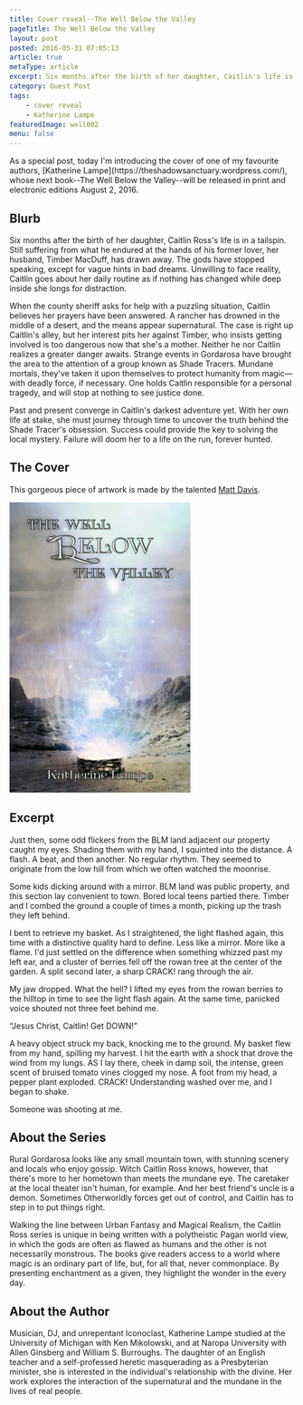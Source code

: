 ```yaml
---
title: Cover reveal--The Well Below the Valley
pageTitle: The Well Below the Valley
layout: post
posted: 2016-05-31 07:05:13
article: true
metaType: article
excerpt: Six months after the birth of her daughter, Caitlin's life is in a tailspin. Both her husband and the gods have drawn away from her. She longs for distraction.
category: Guest Post
tags:
    - cover reveal
    - Katherine Lampe
featuredImage: well002
menu: false
---
```


<p class="c-lead c-lead--ornamented"><span class="c-lead__opening">As a special post, today I'm introducing the cover</span> of one of my favourite authors, [Katherine Lampe](https://theshadowsanctuary.wordpress.com/), whose next book--The Well Below the Valley--will be released in print and electronic editions August 2, 2016.</p>

## Blurb

Six months after the birth of her daughter, Caitlin Ross's life is in a tailspin. Still suffering from what he endured at the hands of his former lover, her husband, Timber MacDuff, has drawn away. The gods have stopped speaking, except for vague hints in bad dreams. Unwilling to face reality, Caitlin goes about her daily routine as if nothing has changed while deep inside she longs for distraction.

When the county sheriff asks for help with a puzzling situation, Caitlin believes her prayers have been answered. A rancher has drowned in the middle of a desert, and the means appear supernatural. The case is right up Caitlin's alley, but her interest pits her against Timber, who insists getting involved is too dangerous now that she's a mother. Neither he nor Caitlin realizes a greater danger awaits. Strange events in Gordarosa have brought the area to the attention of a group known as Shade Tracers. Mundane mortals, they've taken it upon themselves to protect humanity from magic—with deadly force, if necessary. One holds Caitlin responsible for a personal tragedy, and will stop at nothing to see justice done.

Past and present converge in Caitlin's darkest adventure yet. With her own life at stake, she must journey through time to uncover the truth behind the Shade Tracer's obsession. Success could provide the key to solving the local mystery. Failure will doom her to a life on the run, forever hunted.

## The Cover

This gorgeous piece of artwork is made by the talented [Matt Davis](https://twitter.com/GreyDevil13).

<a href="/assets/images/covers/640w/well002.jpg" data-rel="thumbnail">
    <img alt="A desert valley with a well that's spraying colours" src="/assets/images/covers/320w/well002.jpg" width="320" height="512">
</a>

## Excerpt

Just then, some odd flickers from the BLM land adjacent our property caught my eyes. Shading them with my hand, I squinted into the distance. A flash. A beat, and then another. No regular rhythm. They seemed to originate from the low hill from which we often watched the moonrise.

Some kids dicking around with a mirror. BLM land was public property, and this section lay convenient to town. Bored local teens partied there. Timber and I combed the ground a couple of times a month, picking up the trash they left behind.

I bent to retrieve my basket. As I straightened, the light flashed again, this time with a distinctive quality hard to define. <span class="js-pullquote">Less like a mirror. More like a flame.</span> I'd just settled on the difference when something whizzed past my left ear, and a cluster of berries fell off the rowan tree at the center of the garden. A split second later, a sharp CRACK! rang through the air.

My jaw dropped. What the hell? I lifted my eyes from the rowan berries to the hilltop in time to see the light flash again. At the same time, panicked voice shouted not three feet behind me.

“Jesus Christ, Caitlin! Get DOWN!”

A heavy object struck my back, knocking me to the ground. My basket flew from my hand, spilling my harvest. I hit the earth with a shock that drove the wind from my lungs. AS I lay there, cheek in damp soil, the intense, green scent of bruised tomato vines clogged my nose. A foot from my head, a pepper plant exploded. CRACK! Understanding washed over me, and I began to shake.

Someone was shooting at me.

## About the Series

Rural Gordarosa looks like any small mountain town, with stunning scenery and locals who enjoy gossip. Witch Caitlin Ross knows, however, that there's more to her hometown than meets the mundane eye. The caretaker at the local theater isn't human, for example. And her best friend's uncle is a demon. Sometimes Otherworldly forces get out of control, and Caitlin has to step in to put things right.

Walking the line between Urban Fantasy and Magical Realism, the Caitlin Ross series is unique in being written with a polytheistic Pagan world view, in which the gods are often as flawed as humans and the other is not necessarily monstrous. The books give readers access to a world where magic is an ordinary part of life, but, for all that, never commonplace. By presenting enchantment as a given, they highlight the wonder in the every day.

## About the Author

Musician, DJ, and unrepentant Iconoclast, Katherine Lampe studied at the University of Michigan with Ken Mikolowski, and at Naropa University with Allen Ginsberg and William S. Burroughs. The daughter of an English teacher and a self-professed heretic masquerading as a Presbyterian minister, she is interested in the individual's relationship with the divine. Her work explores the interaction of the supernatural and the mundane in the lives of real people.
